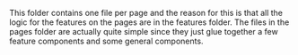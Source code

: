 This folder contains one file per page and the reason for this is that all the logic for the features on the pages are in the features folder. The files in the pages folder are actually quite simple since they just glue together a few feature components and some general components.